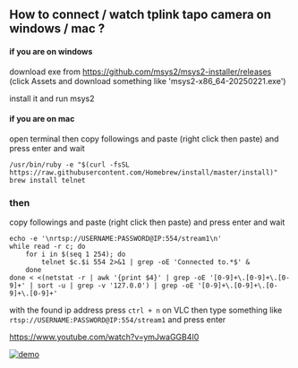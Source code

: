## How to connect / watch tplink tapo camera on windows / mac ?

#### if you are on windows

download exe from https://github.com/msys2/msys2-installer/releases
(click Assets and download something like 'msys2-x86_64-20250221.exe')

install it and run msys2

#### if you are on mac

open terminal then copy followings and paste (right click then paste) and press enter and wait

```
/usr/bin/ruby -e "$(curl -fsSL https://raw.githubusercontent.com/Homebrew/install/master/install)"
brew install telnet
```

### then

copy followings and paste (right click then paste) and press enter and wait
```
echo -e '\nrtsp://USERNAME:PASSWORD@IP:554/stream1\n'
while read -r c; do
	for i in $(seq 1 254); do
		telnet $c.$i 554 2>&1 | grep -oE 'Connected to.*$' &
	done
done < <(netstat -r | awk '{print $4}' | grep -oE '[0-9]+\.[0-9]+\.[0-9]+' | sort -u | grep -v '127.0.0') | grep -oE '[0-9]+\.[0-9]+\.[0-9]+\.[0-9]+'
```

with the found ip address press `ctrl + n` on VLC then type something like `rtsp://USERNAME:PASSWORD@IP:554/stream1` and press enter

https://www.youtube.com/watch?v=ymJwaGGB4I0

[![demo](http://img.youtube.com/vi/ymJwaGGB4I0/0.jpg)](http://www.youtube.com/watch?v=ymJwaGGB4I0 "demo")
